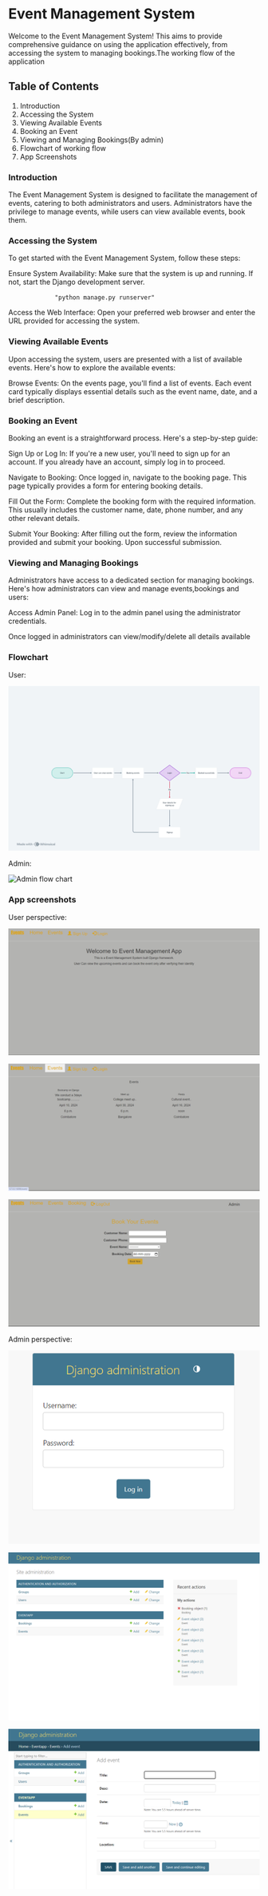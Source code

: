 # Event Management System
Welcome to the Event Management System! This aims to provide comprehensive guidance on using the application effectively, from accessing the system to managing bookings.The working flow of the application

## Table of Contents
1. Introduction  
2. Accessing the System  
3. Viewing Available Events  
4. Booking an Event  
5. Viewing and Managing Bookings(By admin)  
6. Flowchart of working flow
7. App Screenshots

### Introduction
The Event Management System is designed to facilitate the management of events, catering to both administrators and users. Administrators have the privilege to manage events, while users can view available events, book them.

### Accessing the System
To get started with the Event Management System, follow these steps:

Ensure System Availability: Make sure that the system is up and running. If not, start the Django development server.

                 "python manage.py runserver"

Access the Web Interface: Open your preferred web browser and enter the URL provided for accessing the system.

### Viewing Available Events
Upon accessing the system, users are presented with a list of available events. Here's how to explore the available events:

Browse Events: On the events page, you'll find a list of events. Each event card typically displays essential details such as the event name, date, and a brief description.


### Booking an Event
Booking an event is a straightforward process. Here's a step-by-step guide:

Sign Up or Log In: If you're a new user, you'll need to sign up for an account. If you already have an account, simply log in to proceed.

Navigate to Booking: Once logged in, navigate to the booking page. This page typically provides a form for entering booking details.

Fill Out the Form: Complete the booking form with the required information. This usually includes the customer name, date, phone number, and any other relevant details.

Submit Your Booking: After filling out the form, review the information provided and submit your booking. Upon successful submission.

### Viewing and Managing Bookings
Administrators have access to a dedicated section for managing bookings. Here's how administrators can view and manage events,bookings and users:

Access Admin Panel: Log in to the admin panel using the administrator credentials.

Once logged in  administrators can  view/modify/delete all details available 

### Flowchart

User:

![User flow chart](pics/untitled-1.png)

Admin:

![Admin flow chart](pics/untitled(1)-1.png)

### App screenshots

User perspective:


![alt text](pics/Screenshot_20240402_062245.png)

![alt text](pics/Screenshot_20240402_062301.png)

![alt text](pics/Screenshot_20240402_062550.png)

Admin perspective:

![alt text](pics/Screenshot_20240402_062355.png)

![alt text](pics/Screenshot_20240402_062413.png)

![alt text](pics/Screenshot_20240402_062430.png)
